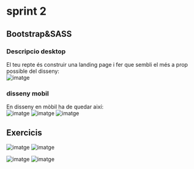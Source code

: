 # sprint 2  
## Bootstrap&SASS  
### Descripcio desktop  
El teu repte és construir una landing page i fer que sembli el més a prop possible del disseny:  
![imatge](https://github.com/amarcilla/vuejs/blob/main/sprint-2/imagesGIT/desktop-design.jpg) 

### disseny mobil  
En disseny en mòbil ha de quedar així:  
![imatge](https://github.com/amarcilla/vuejs/blob/main/sprint-2/imagesGIT/mobile-design.jpg) 
![imatge](https://github.com/amarcilla/vuejs/blob/main/sprint-2/imagesGIT/mobile-active-nav.jpg) 
![imatge](https://github.com/amarcilla/vuejs/blob/main/sprint-2/imagesGIT/mobile-active-states.jpg) 

## Exercicis  
![imatge](https://github.com/amarcilla/vuejs/blob/main/sprint-2/imagesGIT/desktop-active-states.jpg) 
![imatge](https://github.com/amarcilla/vuejs/blob/main/sprint-2/imagesGIT/desktop-preview.jpg) 

![imatge](https://github.com/amarcilla/vuejs/blob/main/sprint-2/imagesGIT/tab-2-design.jpg) 
![imatge](https://github.com/amarcilla/vuejs/blob/main/sprint-2/imagesGIT/tab-3-design.jpg )

